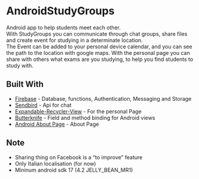# AndroidStudyGroups

Android app to help students meet each other.  
With StudyGroups you can communicate through chat groups, share files and create event for studying in a determinate location.  
The Event can be added to your personal device calendar, and you can see the path to the location with google maps.
With the personal page you can share with others what exams are you studying, to help you find students to study with.  


## Built With

* [Firebase](https://firebase.google.com/) - Database, functions, Authentication, Messaging and Storage
* [Sendbird](https://sendbird.com/) - Api for chat
* [Expandable-Recycler-View](https://github.com/thoughtbot/expandable-recycler-view) - For the personal Page
* [Butterknife](http://jakewharton.github.io/butterknife/) - Field and method binding for Android views
* [Android About Page](https://github.com/medyo/android-about-page) - About Page

## Note
* Sharing thing on Facebook is a “to improve” feature  
* Only Italian localisation (for now)
* Mininum android sdk 17 (4.2 JELLY_BEAN_MR1)

